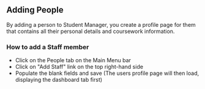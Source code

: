
## **Adding People**

By adding a person to Student Manager, you create a profile page for them that contains all their personal details and coursework information. 

### **How to add a Staff member**
-	Click on the People tab on the Main Menu bar
-	Click on "Add Staff" link on the top right-hand side
-	Populate the blank fields and save
(The users profile page will then load, displaying the dashboard tab first)
